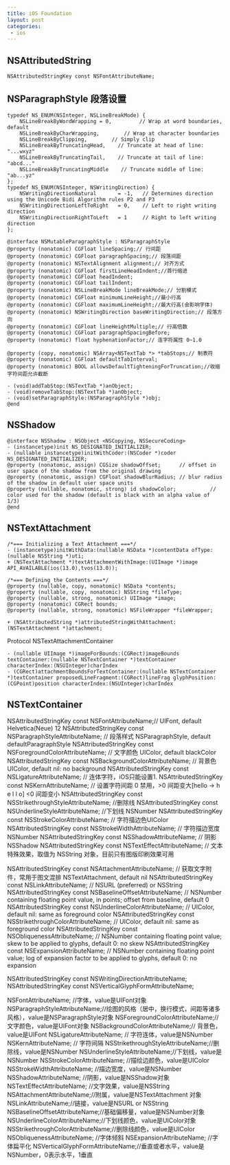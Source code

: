 ```yaml
---
title: iOS Foundation
layout: post
categories:
 - ios
---
```


## NSAttributedString

```objc
NSAttributedStringKey const NSFontAttributeName;
```

## NSParagraphStyle 段落设置

```objc
typedef NS_ENUM(NSInteger, NSLineBreakMode) {
    NSLineBreakByWordWrapping = 0,         // Wrap at word boundaries, default
    NSLineBreakByCharWrapping,        // Wrap at character boundaries
    NSLineBreakByClipping,        // Simply clip
    NSLineBreakByTruncatingHead,    // Truncate at head of line: "...wxyz"
    NSLineBreakByTruncatingTail,    // Truncate at tail of line: "abcd..."
    NSLineBreakByTruncatingMiddle    // Truncate middle of line:  "ab...yz"
};
typedef NS_ENUM(NSInteger, NSWritingDirection) {
    NSWritingDirectionNatural       = -1,   // Determines direction using the Unicode Bidi Algorithm rules P2 and P3
    NSWritingDirectionLeftToRight   = 0,    // Left to right writing direction
    NSWritingDirectionRightToLeft   = 1     // Right to left writing direction
};

@interface NSMutableParagraphStyle : NSParagraphStyle
@property (nonatomic) CGFloat lineSpacing;// 行间距
@property (nonatomic) CGFloat paragraphSpacing;// 段落间距
@property (nonatomic) NSTextAlignment alignment;// 对齐方式
@property (nonatomic) CGFloat firstLineHeadIndent;//首行缩进
@property (nonatomic) CGFloat headIndent;
@property (nonatomic) CGFloat tailIndent;
@property (nonatomic) NSLineBreakMode lineBreakMode;// 分割模式
@property (nonatomic) CGFloat minimumLineHeight;//最小行高
@property (nonatomic) CGFloat maximumLineHeight;//最大行高(会影响字体)
@property (nonatomic) NSWritingDirection baseWritingDirection;// 段落方向
@property (nonatomic) CGFloat lineHeightMultiple;// 行高倍数
@property (nonatomic) CGFloat paragraphSpacingBefore;
@property (nonatomic) float hyphenationFactor;// 连字符属性 0~1.0

@property (copy, nonatomic) NSArray<NSTextTab *> *tabStops;// 制表符
@property (nonatomic) CGFloat defaultTabInterval;
@property (nonatomic) BOOL allowsDefaultTighteningForTruncation;//收缩字符间距允许截断

- (void)addTabStop:(NSTextTab *)anObject;
- (void)removeTabStop:(NSTextTab *)anObject;
- (void)setParagraphStyle:(NSParagraphStyle *)obj;
@end
```

## NSShadow

```objc
@interface NSShadow : NSObject <NSCopying, NSSecureCoding>
- (instancetype)init NS_DESIGNATED_INITIALIZER;
- (nullable instancetype)initWithCoder:(NSCoder *)coder NS_DESIGNATED_INITIALIZER;
@property (nonatomic, assign) CGSize shadowOffset;      // offset in user space of the shadow from the original drawing
@property (nonatomic, assign) CGFloat shadowBlurRadius; // blur radius of the shadow in default user space units
@property (nullable, nonatomic, strong) id shadowColor;           // color used for the shadow (default is black with an alpha value of 1/3)
@end
```

## NSTextAttachment

```objc
/*=== Initializing a Text Attachment ===*/
- (instancetype)initWithData:(nullable NSData *)contentData ofType:(nullable NSString *)uti;
+ (NSTextAttachment *)textAttachmentWithImage:(UIImage *)image API_AVAILABLE(ios(13.0),tvos(13.0));

/*=== Defining the Contents ===*/
@property (nullable, copy, nonatomic) NSData *contents;
@property (nullable, copy, nonatomic) NSString *fileType;
@property (nullable, strong, nonatomic) UIImage *image;
@property (nonatomic) CGRect bounds;
@property (nullable, strong, nonatomic) NSFileWrapper *fileWrapper;

+ (NSAttributedString *)attributedStringWithAttachment:(NSTextAttachment *)attachment;
```

Protocol NSTextAttachmentContainer

```objc
- (nullable UIImage *)imageForBounds:(CGRect)imageBounds textContainer:(nullable NSTextContainer *)textContainer characterIndex:(NSUInteger)charIndex
- (CGRect)attachmentBoundsForTextContainer:(nullable NSTextContainer *)textContainer proposedLineFragment:(CGRect)lineFrag glyphPosition:(CGPoint)position characterIndex:(NSUInteger)charIndex
```

## NSTextContainer

NSAttributedStringKey const NSFontAttributeName;// UIFont, default Helvetica(Neue) 12
NSAttributedStringKey const NSParagraphStyleAttributeName; // 段落样式 NSParagraphStyle, default defaultParagraphStyle
NSAttributedStringKey const NSForegroundColorAttributeName; // 文字颜色 UIColor, default blackColor
NSAttributedStringKey const NSBackgroundColorAttributeName; // 背景色 UIColor, default nil: no background
NSAttributedStringKey const NSLigatureAttributeName; // 连体字符，iOS只能设置1.
NSAttributedStringKey const NSKernAttributeName; // 设置字符间距 0 禁用，>0 间距变大[hello -> h e l l o] <0 间距变小
NSAttributedStringKey const NSStrikethroughStyleAttributeName; //删除线
NSAttributedStringKey const NSUnderlineStyleAttributeName; //下划线 NSNumber
NSAttributedStringKey const NSStrokeColorAttributeName; // 字符描边色UIColor
NSAttributedStringKey const NSStrokeWidthAttributeName; // 字符描边宽度 NSNumber
NSAttributedStringKey const NSShadowAttributeName; // 阴影 NSShadow
NSAttributedStringKey const NSTextEffectAttributeName; // 文本特殊效果，取值为 NSString 对象，目前只有图版印刷效果可用

NSAttributedStringKey const NSAttachmentAttributeName; // 获取文字附件，常用于图文混排 NSTextAttachment, default nil
NSAttributedStringKey const NSLinkAttributeName;                // NSURL (preferred) or NSString
NSAttributedStringKey const NSBaselineOffsetAttributeName;      // NSNumber containing floating point value, in points; offset from baseline, default 0
NSAttributedStringKey const NSUnderlineColorAttributeName;      // UIColor, default nil: same as foreground color
NSAttributedStringKey const NSStrikethroughColorAttributeName;  // UIColor, default nil: same as foreground color
NSAttributedStringKey const NSObliquenessAttributeName;         // NSNumber containing floating point value; skew to be applied to glyphs, default 0: no skew
NSAttributedStringKey const NSExpansionAttributeName;           // NSNumber containing floating point value; log of expansion factor to be applied to glyphs, default 0: no expansion

NSAttributedStringKey const NSWritingDirectionAttributeName;    
NSAttributedStringKey const NSVerticalGlyphFormAttributeName;  



NSFontAttributeName; //字体，value是UIFont对象
NSParagraphStyleAttributeName;//绘图的风格（居中，换行模式，间距等诸多风格），value是NSParagraphStyle对象
NSForegroundColorAttributeName;// 文字颜色，value是UIFont对象
NSBackgroundColorAttributeName;// 背景色，value是UIFont
NSLigatureAttributeName; //  字符连体，value是NSNumber
NSKernAttributeName; // 字符间隔
NSStrikethroughStyleAttributeName;//删除线，value是NSNumber
NSUnderlineStyleAttributeName;//下划线，value是NSNumber
NSStrokeColorAttributeName; //描绘边颜色，value是UIColor
NSStrokeWidthAttributeName; //描边宽度，value是NSNumber
NSShadowAttributeName; //阴影，value是NSShadow对象
NSTextEffectAttributeName; //文字效果，value是NSString
NSAttachmentAttributeName;//附属，value是NSTextAttachment 对象
NSLinkAttributeName;//链接，value是NSURL or NSString
NSBaselineOffsetAttributeName;//基础偏移量，value是NSNumber对象
NSUnderlineColorAttributeName;//下划线颜色，value是UIColor对象
NSStrikethroughColorAttributeName;//删除线颜色，value是UIColor
NSObliquenessAttributeName; //字体倾斜
NSExpansionAttributeName; //字体扁平化
NSVerticalGlyphFormAttributeName;//垂直或者水平，value是 NSNumber，0表示水平，1垂直